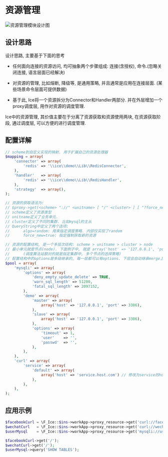 # 资源管理

![资源管理模块设计图](https://goosman-lei.github.io/static/post-img/0007.ice-core-func-resource.png)

## 设计思路

设计思路, 主要基于下面的思考

* 任何面向连接的资源访问, 均可抽象两个步骤组成: 连接(含授权), 命令.(忽略关闭连接, 语言层面已经解决)

* 对资源的管理, 比如熔断, 降级等, 是通用策略, 并且通常是应用在连接层面. (某些场景命令层面可提供数据)

* 基于此, Ice将一个资源拆分为Connector和Handler两部分. 并在外层增加一个proxy调度层, 用作对资源的调度管理.

Ice中的资源管理, 其价值主要在于分离了资源获取和资源使用两块, 在资源获取阶段, 通过调度层, 可以方便的进行调度管理.

## 配置详解

```php
// scheme到自定义实现的映射. 用于扩展自己的资源处理器
$mapping = array(
    'connector' => array(
        'redis' => '\\ice\\demo\\Lib\\RedisConnector',
    ),
    'handler'   => array(
        'redis' => '\\ice\\demo\\Lib\\RedisHandler',
    ),
    'strategy'  => array(),
);

// 资源的获取语法为:
// $proxy->get(<scheme> "://" <unitname> [ "/" <cluster> ] [ "?force_new=true&algo=random" ]
// scheme定义了资源类型
// unitname定义了业务单元.
// cluster定义了不同的集群. 比如mysql的主从
// QueryString中定义了两个选项:
//      algo=random: 用来指定调度策略. 内部仅实现了random
//      force_new=true: 指定强制获取新的资源

// 资源的配置结构, 是一个多层次结构: scheme > unitname > cluster > node
// 最小单元就是节点(node). 下面例子中, 就是 array('host' => '127.0.0.1', 'port' => 3306)
//      (调度算法站额对的就是指定集群中, 多个节点的选择策略)
// 配置结构中的options是多级继承的, 每一层都可以有options. 下层会自动继承merge上层的options
$pool = array(
    'mysqli' => array(
        'options' => array(
            'deny_empty_update_delete' => TRUE,
            'warn_sql_length' => 51200,
            'fatal_sql_length' => 2097152,
        ),
        'demo' => array(
            'master' => array(
                array('host' => '127.0.0.1', 'port' => 3306),
            ),
            'slave' => array(
                array('host' => '127.0.0.1', 'port' => 3306),
            ),
            'options' => array(
                'timeout' => 1,
                'user'    => '',
                'passwd'  => '',
            ),
        ),
    ),
    'curl' => array(
        'service' => array(
            'default' => array(
                array('host' => 'service.host.com') // 修改为service的host
            ),
        ),
    ),
);

```

## 应用示例

```php
$facebookCurl = \F_Ice::$ins->workApp->proxy_resource->get('curl://facebook-page');
$wechatCurl   = \F_Ice::$ins->workApp->proxy_resource->get('curl://wechat');
$userMysql    = \F_Ice::$ins->workApp->proxy_resource->get('mysqli://user/master');

$facebookCurl->get('/');
$wechatCurl->get('/');
$userMysql->query('SHOW TABLES');
```
